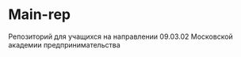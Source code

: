 # Main-rep
Репозиторий для учащихся на направлении 09.03.02 Московской академии предпринимательства

